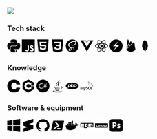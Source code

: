 <img align="center" src="https://github-readme-stats.vercel.app/api/top-langs/?username=VidKreca&layout=compact&theme=dark" />


### Tech stack
<div>
  <img src="https://raw.githubusercontent.com/VidKreca/VidKreca/master/icons/python.svg" height=30 alt="Python" title="Python" />
  <img src="https://raw.githubusercontent.com/VidKreca/VidKreca/master/icons/javascript.svg" height=30 alt="JavaScript" title="JavaScript" />
  <img src="https://raw.githubusercontent.com/VidKreca/VidKreca/master/icons/html5.svg" height=30 alt="HTML" title="HTML" />
  <img src="https://raw.githubusercontent.com/VidKreca/VidKreca/master/icons/css3.svg" height=30 alt="CSS" title="CSS" />
  <img src="https://raw.githubusercontent.com/VidKreca/VidKreca/master/icons/sass.svg" height=30 alt="SASS" title="SASS" />
  <img src="https://raw.githubusercontent.com/VidKreca/VidKreca/master/icons/vuedotjs.svg" height=30 alt="Vue" title="Vue" />
  <img src="https://raw.githubusercontent.com/VidKreca/VidKreca/master/icons/react.svg" height=30 alt="React" title="React" />
  <img src="https://raw.githubusercontent.com/VidKreca/VidKreca/master/icons/chakraui.svg" height=30 alt="ChakraUI" title="ChakraUI" />
  <img src="https://raw.githubusercontent.com/VidKreca/VidKreca/master/icons/firebase.svg" height=30 alt="Firebase" title="Firebase" />
  <img src="https://raw.githubusercontent.com/VidKreca/VidKreca/master/icons/mongodb.svg" height=30 alt="MongoDB" title="MongoDB" />
</div>


### Knowledge
<div>
  <img src="https://raw.githubusercontent.com/VidKreca/VidKreca/master/icons/c.svg" height=30 alt="C" title="C" />
  <img src="https://raw.githubusercontent.com/VidKreca/VidKreca/master/icons/cplusplus.svg" height=30 alt="C++" title="C++" />
  <img src="https://raw.githubusercontent.com/VidKreca/VidKreca/master/icons/csharp.svg" height=30 alt="C#" title="C#" />
  <img src="https://raw.githubusercontent.com/VidKreca/VidKreca/master/icons/java.svg" height=30 alt="Java" title="Java" />
  <img src="https://raw.githubusercontent.com/VidKreca/VidKreca/master/icons/php.svg" height=30 alt="PHP" title="PHP" />
  <img src="https://raw.githubusercontent.com/VidKreca/VidKreca/master/icons/mysql.svg" height=30 alt="MySQL" title="MySQL" />
</div>


### Software & equipment
<div>
  <img src="https://raw.githubusercontent.com/VidKreca/VidKreca/master/icons/windows.svg" height=30 alt="Windows" title="Windows" />
  <img src="https://raw.githubusercontent.com/VidKreca/VidKreca/master/icons/sublimetext.svg" height=30 alt="Sublime Text" title="Sublime Text" />
  <img src="https://raw.githubusercontent.com/VidKreca/VidKreca/master/icons/github.svg" height=30 alt="GitHub" title="GitHub" />
  <img src="https://raw.githubusercontent.com/VidKreca/VidKreca/master/icons/powershell.svg" height=30 alt="Powershell" title="Powershell" />
  <img src="https://raw.githubusercontent.com/VidKreca/VidKreca/master/icons/docker.svg" height=30 alt="Docker" title="Docker" />
  <img src="https://raw.githubusercontent.com/VidKreca/VidKreca/master/icons/npm.svg" height=30 alt="NPM" title="NPM" />
  <img src="https://raw.githubusercontent.com/VidKreca/VidKreca/master/icons/lenovo.svg" height=30 alt="Lenovo ThinkPad" title="Lenovo ThinkPad" />
  <img src="https://raw.githubusercontent.com/VidKreca/VidKreca/master/icons/adobephotoshop.svg" height=30 alt="Adobe Photoshop" title="Adobe Photoshop" />
</div>

<!-- Icons from:  https://simpleicons.org/ -->
